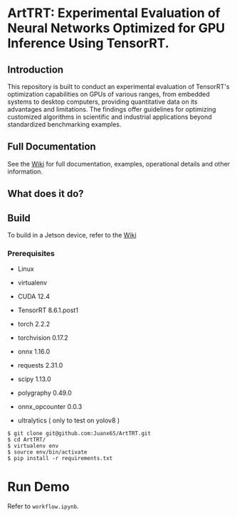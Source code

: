 # ArtTRT: Experimental Evaluation of Neural Networks Optimized for GPU Inference Using TensorRT.

## Introduction

This repository is built to conduct an experimental evaluation of TensorRT's optimization capabilities on GPUs of various ranges, from embedded systems to desktop computers, providing quantitative data on its advantages and limitations. The findings offer guidelines for optimizing customized algorithms in scientific and industrial applications beyond standardized benchmarking examples.

## Full Documentation

See the [Wiki](https://github.com/Juanx65/ArtTRT/wiki/) for full documentation, examples, operational details and other information.

## What does it do?


## Build

To build in a Jetson device, refer to the [Wiki](https://github.com/Juanx65/ArtTRT/wiki/)

### Prerequisites

* Linux
* virtualenv 
* CUDA 12.4
  
* TensorRT 8.6.1.post1
* torch 2.2.2
* torchvision 0.17.2
* onnx 1.16.0
* requests 2.31.0
* scipy 1.13.0
* polygraphy 0.49.0
* onnx_opcounter 0.0.3
* ultralytics ( only to test on yolov8 )

```
$ git clone git@github.com:Juanx65/ArtTRT.git
$ cd ArtTRT/
$ virtualenv env
$ source env/bin/activate
$ pip install -r requirements.txt
```

# Run Demo

Refer to `workflow.ipynb`.
